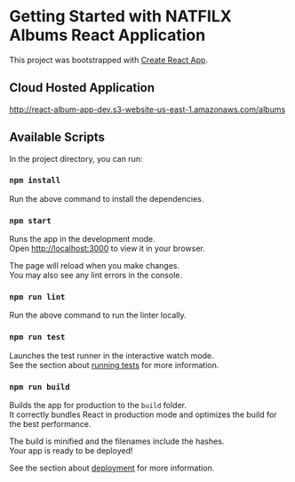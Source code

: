 # Getting Started with NATFILX Albums React Application

This project was bootstrapped with [Create React App](https://github.com/facebook/create-react-app).

## Cloud Hosted Application
http://react-album-app-dev.s3-website-us-east-1.amazonaws.com/albums

## Available Scripts

In the project directory, you can run:

### `npm install`

Run the above command to install the dependencies.

### `npm start`

Runs the app in the development mode.\
Open [http://localhost:3000](http://localhost:3000) to view it in your browser.

The page will reload when you make changes.\
You may also see any lint errors in the console.

### `npm run lint`

Run the above command to run the linter locally.

### `npm run test`

Launches the test runner in the interactive watch mode.\
See the section about [running tests](https://facebook.github.io/create-react-app/docs/running-tests) for more information.

### `npm run build`

Builds the app for production to the `build` folder.\
It correctly bundles React in production mode and optimizes the build for the best performance.

The build is minified and the filenames include the hashes.\
Your app is ready to be deployed!

See the section about [deployment](https://facebook.github.io/create-react-app/docs/deployment) for more information.
